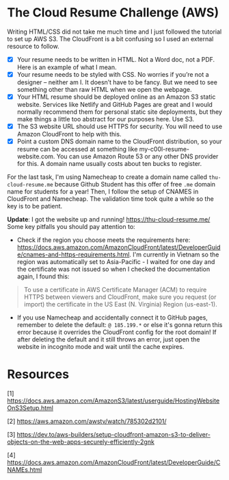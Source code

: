 # The Cloud Resume Challenge (AWS)
Writing HTML/CSS did not take me much time and I just followed the tutorial to set up AWS S3. The CloudFront is a bit confusing so I used an external resource to follow.

- [x] Your resume needs to be written in HTML. Not a Word doc, not a PDF. Here is an example of what I mean.
- [x] Your resume needs to be styled with CSS. No worries if you’re not a designer – neither am I. It doesn’t have to be fancy. But we need to see something other than raw HTML when we open the webpage.
- [x] Your HTML resume should be deployed online as an Amazon S3 static website. Services like Netlify and GitHub Pages are great and I would normally recommend them for personal static site deployments, but they make things a little too abstract for our purposes here. Use S3.
- [x] The S3 website URL should use HTTPS for security. You will need to use Amazon CloudFront to help with this.
- [x] Point a custom DNS domain name to the CloudFront distribution, so your resume can be accessed at something like my-c00l-resume-website.com. You can use Amazon Route 53 or any other DNS provider for this. A domain name usually costs about ten bucks to register.

For the last task, I'm using Namecheap to create a domain name called `thu-cloud-resume.me` because Github Student has this offer of free `.me` domain name for students for a year! Then, I follow the setup of CNAMES in CloudFront and Namecheap. The validation time took quite a while so the key is to be patient.

**Update**: I got the website up and running! https://thu-cloud-resume.me/ Some key pitfalls you should pay attention to:
- Check if the region you choose meets the requirements here: https://docs.aws.amazon.com/AmazonCloudFront/latest/DeveloperGuide/cnames-and-https-requirements.html. I'm currently in Vietnam so the region was automatically set to Asia-Pacific - I waited for one day and the certificate was not issued so when I checked the documentation again, I found this:

> To use a certificate in AWS Certificate Manager (ACM) to require HTTPS between viewers and CloudFront, make sure you request (or import) the certificate in the US East (N. Virginia) Region (us-east-1).

- If you use Namecheap and accidentally connect it to GitHub pages, remember to delete the default: `@ 185.199.*` or else it's gonna return this error because it overrides the CloudFront config for the root domain! If after deleting the default and it still throws an error, just open the website in incognito mode and wait until the cache expires.

# Resources
[1] https://docs.aws.amazon.com/AmazonS3/latest/userguide/HostingWebsiteOnS3Setup.html

[2] https://aws.amazon.com/awstv/watch/785302d2101/

[3] https://dev.to/aws-builders/setup-cloudfront-amazon-s3-to-deliver-objects-on-the-web-apps-securely-efficiently-2gnk

[4] https://docs.aws.amazon.com/AmazonCloudFront/latest/DeveloperGuide/CNAMEs.html